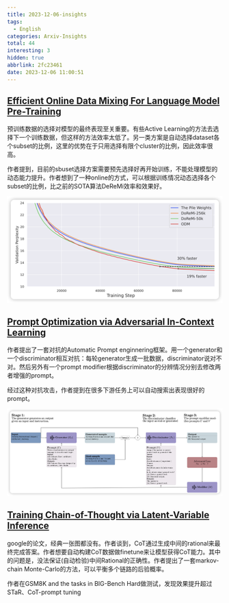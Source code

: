 ```yaml
---
title: 2023-12-06-insights
tags:
  - English
categories: Arxiv-Insights
total: 44
interesting: 3
hidden: true
abbrlink: 2fc23461
date: 2023-12-06 11:00:51
---
```




## [Efficient Online Data Mixing For Language Model Pre-Training](https://arxiv.org/pdf/2312.02406.pdf)

预训练数据的选择对模型的最终表现至关重要。有些Active Learning的方法去选择下一个训练数据，但这样的方法效率太低了。另一类方案是自动选择dataset各个subset的比例，这里的优势在于只用选择有限个cluster的比例，因此效率很高。

作者提到，目前的sbuset选择方案需要预先选择好再开始训练，不能处理模型的动态能力提升。作者想到了一种online的方式，可以根据训练情况动态选择各个subset的比例，比之前的SOTA算法DeReMi效率和效果好。

<img src="../../files/images/arxiv-insights/2023-12-04-12-08/ODM.png">



## [Prompt Optimization via Adversarial In-Context Learning](https://arxiv.org/pdf/2312.02614.pdf)

作者提出了一套对抗的Automatic Prompt enginnering框架。用一个generator和一个discriminator相互对抗：每轮generator生成一批数据，discriminator说对不对。然后另外有一个prompt modifier根据discriminator的分辨情况分别去修改两者增强的prompt。

经过这种对抗攻击，作者提到在很多下游任务上可以自动搜索出表现很好的prompt。

<img src="../../files/images/arxiv-insights/2023-12-04-12-08/advICL.png">



## [Training Chain-of-Thought via Latent-Variable Inference](https://arxiv.org/pdf/2312.02179.pdf)

google的论文，经典一张图都没有。作者谈到，CoT通过生成中间的rational来最终完成答案。作者想要自动构建CoT数据做finetune来让模型获得CoT能力。其中的问题是，没法保证(自动检验)中间Rational的正确性。作者提出了一套markov-chain Monte-Carlo的方法，可以平衡多个链路的后验概率。

作者在GSM8K and the tasks in BIG-Bench Hard做测试，发现效果提升超过STaR、CoT-prompt tuning
